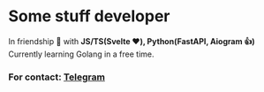# Some stuff developer

In friendship 🤝 with **JS/TS(Svelte ❤️), Python(FastAPI, Aiogram 👍)**
Currently learning Golang in a free time.

### For contact: [Telegram](https://t.me/wkiskas)
